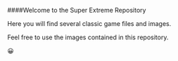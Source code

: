 ####Welcome to the Super Extreme Repository

Here you will find several classic game files and images.

Feel free to use the images contained in this repository.

😀
